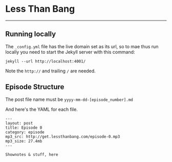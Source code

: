 # Less Than Bang

---

## Running locally

The `_config.yml` file has the live domain set as its url, so to mae thus run locally you need to start the Jekyll server with this command:

	jekyll --url http://localhost:4001/

Note the `http://` and trailing `/` are needed.

## Episode Structure

The post file name must be `yyyy-mm-dd-[episode_number].md`

And here's the YAML for each file.

	---
	layout: post
	title: Episode 0
	category: episode
	mp3_src: http://get.lessthanbang.com/episode-0.mp3
	mp3_size: 27.4mb
	---

	Shownotes & stuff, here